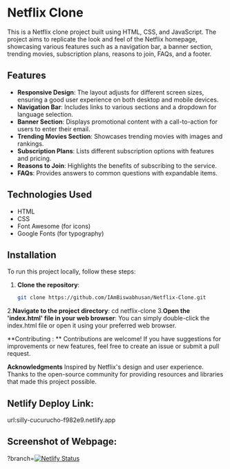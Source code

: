 # Netflix Clone

This is a Netflix clone project built using HTML, CSS, and JavaScript. The project aims to replicate the look and feel of the Netflix homepage, showcasing various features such as a navigation bar, a banner section, trending movies, subscription plans, reasons to join, FAQs, and a footer.

## Features

- **Responsive Design**: The layout adjusts for different screen sizes, ensuring a good user experience on both desktop and mobile devices.
- **Navigation Bar**: Includes links to various sections and a dropdown for language selection.
- **Banner Section**: Displays promotional content with a call-to-action for users to enter their email.
- **Trending Movies Section**: Showcases trending movies with images and rankings.
- **Subscription Plans**: Lists different subscription options with features and pricing.
- **Reasons to Join**: Highlights the benefits of subscribing to the service.
- **FAQs**: Provides answers to common questions with expandable items.

## Technologies Used

- HTML
- CSS
- Font Awesome (for icons)
- Google Fonts (for typography)

## Installation

To run this project locally, follow these steps:

1. **Clone the repository**:
   ```bash
   git clone https://github.com/IAmBiswabhusan/Netflix-Clone.git
2.**Navigate to the project directory**:
      cd netflix-clone
3.**Open the 'index.html' file in your web browser**: You can simply double-click the index.html file or open it using your preferred web browser.

**Contributing : **
Contributions are welcome! If you have suggestions for improvements or new features, feel free to create an issue or submit a pull request.

**Acknowledgments**
Inspired by Netflix's design and user experience.
Thanks to the open-source community for providing resources and libraries that made this project possible.

## Netlify Deploy Link:
url:silly-cucurucho-f982e9.netlify.app

## Screenshot of Webpage:
?branch=[![Netlify Status](https://api.netlify.com/api/v1/badges/af5f1def-8005-4a6f-9cbf-1cdc379a1bc7/deploy-status)](https://app.netlify.com/sites/silly-cucurucho-f982e9/deploys)
